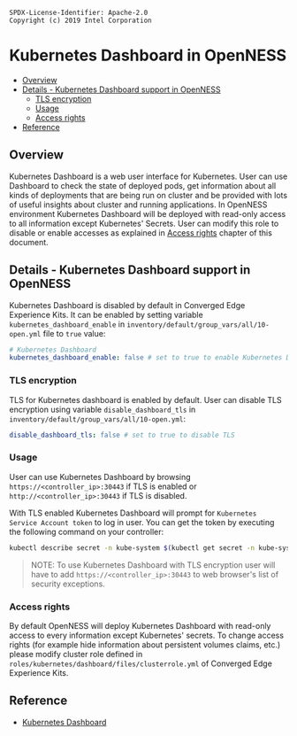 ```text
SPDX-License-Identifier: Apache-2.0
Copyright (c) 2019 Intel Corporation
```
<!-- omit in toc -->
# Kubernetes Dashboard in OpenNESS
- [Overview](#overview)
- [Details - Kubernetes Dashboard support in OpenNESS](#details---kubernetes-dashboard-support-in-openness)
  - [TLS encryption](#tls-encryption)
  - [Usage](#usage)
  - [Access rights](#access-rights)
- [Reference](#reference)

## Overview

Kubernetes Dashboard is a web user interface for Kubernetes. User can use Dashboard to check the state of deployed pods, get information about all kinds of deployments that are being run on cluster and be provided with lots of useful insights about cluster and running applications. In OpenNESS environment Kubernetes Dashboard will be deployed with read-only access to all information except Kubernetes' Secrets. User can modify this role to disable or enable accesses as explained in [Access rights](#access-rights) chapter of this document.

## Details - Kubernetes Dashboard support in OpenNESS

Kubernetes Dashboard is disabled by default in Converged Edge Experience Kits. It can be enabled by setting variable `kubernetes_dashboard_enable` in `inventory/default/group_vars/all/10-open.yml` file to `true` value:

```yaml
# Kubernetes Dashboard
kubernetes_dashboard_enable: false # set to true to enable Kubernetes Dashboard
```

### TLS encryption

TLS for Kubernetes dashboard is enabled by default. User can disable TLS encryption using variable `disable_dashboard_tls` in `inventory/default/group_vars/all/10-open.yml`:

```yaml
disable_dashboard_tls: false # set to true to disable TLS
```

### Usage

User can use Kubernetes Dashboard by browsing `https://<controller_ip>:30443` if TLS is enabled or `http://<controller_ip>:30443` if TLS is disabled.

With TLS enabled Kubernetes Dashboard will prompt for `Kubernetes Service Account token` to log in user. You can get the token by executing the following command on your controller:

```bash
kubectl describe secret -n kube-system $(kubectl get secret -n kube-system | grep 'kubernetes-dashboard-token' | awk '{print $1}') | grep 'token:' | awk '{print $2}'
```

> NOTE: To use Kubernetes Dashboard with TLS encryption user will have to add `https://<controller_ip>:30443` to web browser's list of security exceptions.

### Access rights

By default OpenNESS will deploy Kubernetes Dashboard with read-only access to every information except Kubernetes' secrets. To change access rights (for example hide information about persistent volumes claims, etc.) please modify cluster role defined in `roles/kubernetes/dashboard/files/clusterrole.yml` of Converged Edge Experience Kits.

## Reference
- [Kubernetes Dashboard](https://kubernetes.io/docs/tasks/access-application-cluster/web-ui-dashboard/)
